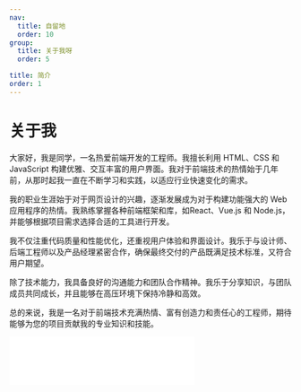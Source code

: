 ```yaml
---
nav: 
  title: 自留地
  order: 10
group: 
  title: 关于我呀
  order: 5

title: 简介
order: 1
---
```


# 关于我
大家好，我是同学，一名热爱前端开发的工程师。我擅长利用 HTML、CSS 和 JavaScript 构建优雅、交互丰富的用户界面。我对于前端技术的热情始于几年前，从那时起我一直在不断学习和实践，以适应行业快速变化的需求。

我的职业生涯始于对于网页设计的兴趣，逐渐发展成为对于构建功能强大的 Web 应用程序的热情。我熟练掌握各种前端框架和库，如React、Vue.js 和 Node.js，并能够根据项目需求选择合适的工具进行开发。

我不仅注重代码质量和性能优化，还重视用户体验和界面设计。我乐于与设计师、后端工程师以及产品经理紧密合作，确保最终交付的产品既满足技术标准，又符合用户期望。

除了技术能力，我具备良好的沟通能力和团队合作精神。我乐于分享知识，与团队成员共同成长，并且能够在高压环境下保持冷静和高效。

总的来说，我是一名对于前端技术充满热情、富有创造力和责任心的工程师，期待能够为您的项目贡献我的专业知识和技能。



<iframe frameborder="no" border="0" marginwidth="0" marginheight="0" width=330 height=86
        src="//music.163.com/outchain/player?type=2&id=2080932928&auto=0&height=66">
</iframe>

<!-- ![诗和远方](https://qiniu.img.3000.xin/blog/system/shop-logo.jpg#center "诗和远方") -->

<!-- <div align="center">
  <img src=https://qiniu.img.3000.xin/blog/system/shop-logo.jpg width="100%" />
</div> -->

